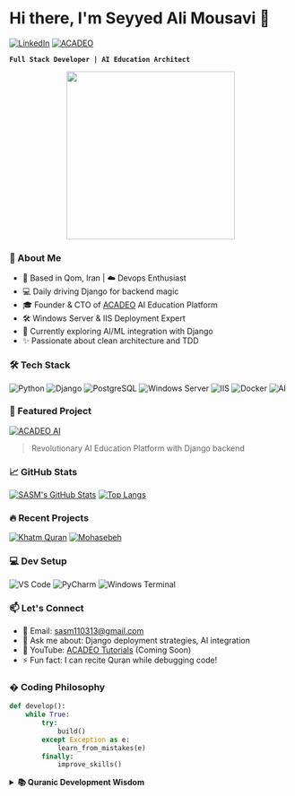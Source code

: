 # Hi there, I'm Seyyed Ali Mousavi 👋

[![LinkedIn](https://img.shields.io/badge/LinkedIn-0077B5?style=for-the-badge&logo=linkedin&logoColor=white)](https://www.linkedin.com/in/sasm110313/)
[![ACADEO](https://img.shields.io/badge/ACADEO-AI_Education-2B579A?style=for-the-badge&logo=microsoft-academic)](https://acadeo.ir)

**`Full Stack Developer | AI Education Architect`**

<p align="center">
  <img src="https://media.giphy.com/media/LMcB8XospGZO8UQq87/giphy.gif" width="300">
  <br>
</p>

### 🧔 About Me
- 📍 Based in Qom, Iran | ☁️ Devops Enthusiast
- 💻 Daily driving Django for backend magic
- 🎓 Founder & CTO of [ACADEO](https://acadeo.ir) AI Education Platform
- 🛠️ Windows Server & IIS Deployment Expert
- 🌱 Currently exploring AI/ML integration with Django
- ✨ Passionate about clean architecture and TDD

### 🛠️ Tech Stack
![Python](https://img.shields.io/badge/Python-3776AB?style=for-the-badge&logo=python&logoColor=white)
![Django](https://img.shields.io/badge/Django-092E20?style=for-the-badge&logo=django&logoColor=white)
![PostgreSQL](https://img.shields.io/badge/PostgreSQL-316192?style=for-the-badge&logo=postgresql&logoColor=white)
![Windows Server](https://img.shields.io/badge/Windows_Server-0078D6?style=for-the-badge&logo=windows&logoColor=white)
![IIS](https://img.shields.io/badge/IIS-0078D4?style=for-the-badge&logo=microsoft&logoColor=white)
![Docker](https://img.shields.io/badge/Docker-2496ED?style=for-the-badge&logo=docker&logoColor=white)
![AI](https://img.shields.io/badge/AI-FFD700?style=for-the-badge&logo=openai&logoColor=black)

### 🚀 Featured Project
[![ACADEO AI](https://github-readme-stats.vercel.app/api/pin/?username=sasm110313&repo=acadeo&theme=dark&show_owner=true)](https://acadeo.ir)
> Revolutionary AI Education Platform with Django backend

### 📈 GitHub Stats
[![SASM's GitHub Stats](https://github-readme-stats.vercel.app/api?username=sasm110313&show_icons=true&theme=radical&include_all_commits=true)](https://github.com/sasm110313)
[![Top Langs](https://github-readme-stats.vercel.app/api/top-langs/?username=sasm110313&layout=compact&theme=radical)](https://github.com/sasm110313)

### 🔥 Recent Projects
[![Khatm Quran](https://github-readme-stats.vercel.app/api/pin/?username=sasm110313&repo=khatmquran&theme=dark)](https://github.com/sasm110313/khatmquran)
[![Mohasebeh](https://github-readme-stats.vercel.app/api/pin/?username=sasm110313&repo=mohasebeh&theme=dark)](https://github.com/sasm110313/mohasebeh)

### 💻 Dev Setup
![VS Code](https://img.shields.io/badge/Editor-VSCode-007ACC?logo=visual-studio-code)
![PyCharm](https://img.shields.io/badge/IDE-PyCharm-000000?logo=pycharm)
![Windows Terminal](https://img.shields.io/badge/Terminal-Windows_Terminal-4D4D4D?logo=windows-terminal)

### 📫 Let's Connect
- 💌 Email: [sasm110313@gmail.com](mailto:sasm110313@gmail.com)
- 💬 Ask me about: Django deployment strategies, AI integration
- 🎥 YouTube: [ACADEO Tutorials](https://youtube.com/acadeo) (Coming Soon)
- ⚡ Fun fact: I can recite Quran while debugging code!

### � Coding Philosophy
```python
def develop():
    while True:
        try:
            build()
        except Exception as e:
            learn_from_mistakes(e)
        finally:
            improve_skills()
```
<details> <summary><b>📚 Quranic Development Wisdom</b></summary> <br> <i>"اللهم انفعني بما علمتني وعلمني ما ينفعني"</i> <br> <i>"رب زدني علما" (طه:114)</i> </details> 
